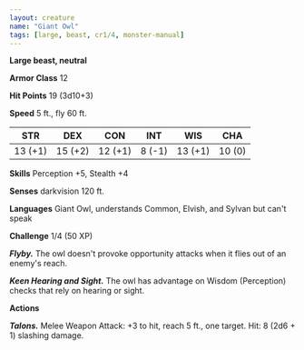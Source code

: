 ```yaml
---
layout: creature
name: "Giant Owl"
tags: [large, beast, cr1/4, monster-manual]
---
```


**Large beast, neutral**

**Armor Class** 12

**Hit Points** 19 (3d10+3)

**Speed** 5 ft., fly 60 ft.

|   STR   |   DEX   |   CON   |   INT   |   WIS   |   CHA   |
|:-----:|:-----:|:-----:|:-----:|:-----:|:-----:|
| 13 (+1) | 15 (+2) | 12 (+1) | 8 (-1) | 13 (+1) | 10 (0) |

**Skills** Perception +5, Stealth +4

**Senses** darkvision 120 ft.

**Languages** Giant Owl, understands Common, Elvish, and Sylvan but can't speak

**Challenge** 1/4 (50 XP)

***Flyby.*** The owl doesn't provoke opportunity attacks when it flies out of an enemy's reach.

***Keen Hearing and Sight.*** The owl has advantage on Wisdom (Perception) checks that rely on hearing or sight.

**Actions**

***Talons.*** Melee Weapon Attack: +3 to hit, reach 5 ft., one target. Hit: 8 (2d6 + 1) slashing damage.

